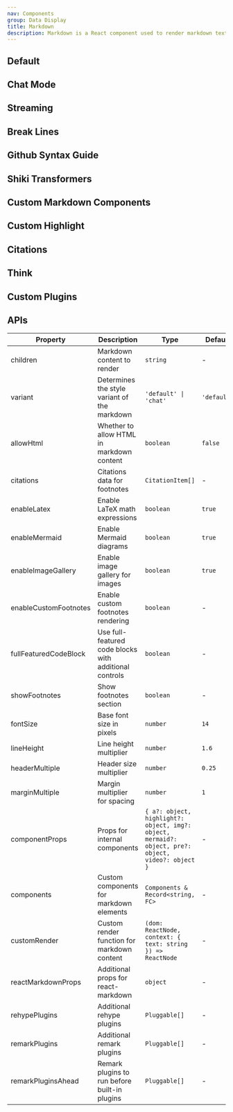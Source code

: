 ```yaml
---
nav: Components
group: Data Display
title: Markdown
description: Markdown is a React component used to render markdown text. It supports various markdown syntax such as headings, lists, links, images, code blocks and more. It is commonly used in documentation, blogs, and other text-heavy applications.
---
```


## Default

<code src="./demos/index.tsx" iframe nopadding></code>

## Chat Mode

<code src="./demos/chat.tsx" iframe nopadding></code>

## Streaming

<code src="./demos/streaming.tsx" iframe nopadding></code>

## Break Lines

<code src="./demos/brTags.tsx" iframe nopadding></code>

## Github Syntax Guide

<code src="./demos/github.tsx" iframe nopadding></code>

## Shiki Transformers

<code src="./demos/transformer.tsx" iframe nopadding></code>

## Custom Markdown Components

<code src="./demos/customComponents.tsx" iframe nopadding></code>

## Custom Highlight

<code iframe src="./demos/customHighlight.tsx"></code>

## Citations

<code iframe src="./demos/citations/index.tsx"></code>

<code iframe src="./demos/citations/footnotes.tsx"></code>

## Think

<code iframe src="./demos/thinking/index.tsx"></code>

## Custom Plugins

<code iframe src="./demos/customPlugins/index.tsx" nopadding></code>

## APIs

| Property              | Description                                            | Type                                                                                               | Default     |
| --------------------- | ------------------------------------------------------ | -------------------------------------------------------------------------------------------------- | ----------- |
| children              | Markdown content to render                             | `string`                                                                                           | -           |
| variant               | Determines the style variant of the markdown           | `'default' \| 'chat'`                                                                              | `'default'` |
| allowHtml             | Whether to allow HTML in markdown content              | `boolean`                                                                                          | `false`     |
| citations             | Citations data for footnotes                           | `CitationItem[]`                                                                                   | -           |
| enableLatex           | Enable LaTeX math expressions                          | `boolean`                                                                                          | `true`      |
| enableMermaid         | Enable Mermaid diagrams                                | `boolean`                                                                                          | `true`      |
| enableImageGallery    | Enable image gallery for images                        | `boolean`                                                                                          | `true`      |
| enableCustomFootnotes | Enable custom footnotes rendering                      | `boolean`                                                                                          | -           |
| fullFeaturedCodeBlock | Use full-featured code blocks with additional controls | `boolean`                                                                                          | -           |
| showFootnotes         | Show footnotes section                                 | `boolean`                                                                                          | -           |
| fontSize              | Base font size in pixels                               | `number`                                                                                           | `14`        |
| lineHeight            | Line height multiplier                                 | `number`                                                                                           | `1.6`       |
| headerMultiple        | Header size multiplier                                 | `number`                                                                                           | `0.25`      |
| marginMultiple        | Margin multiplier for spacing                          | `number`                                                                                           | `1`         |
| componentProps        | Props for internal components                          | `{ a?: object, highlight?: object, img?: object, mermaid?: object, pre?: object, video?: object }` | -           |
| components            | Custom components for markdown elements                | `Components & Record<string, FC>`                                                                  | -           |
| customRender          | Custom render function for markdown content            | `(dom: ReactNode, context: { text: string }) => ReactNode`                                         | -           |
| reactMarkdownProps    | Additional props for react-markdown                    | `object`                                                                                           | -           |
| rehypePlugins         | Additional rehype plugins                              | `Pluggable[]`                                                                                      | -           |
| remarkPlugins         | Additional remark plugins                              | `Pluggable[]`                                                                                      | -           |
| remarkPluginsAhead    | Remark plugins to run before built-in plugins          | `Pluggable[]`                                                                                      | -           |
